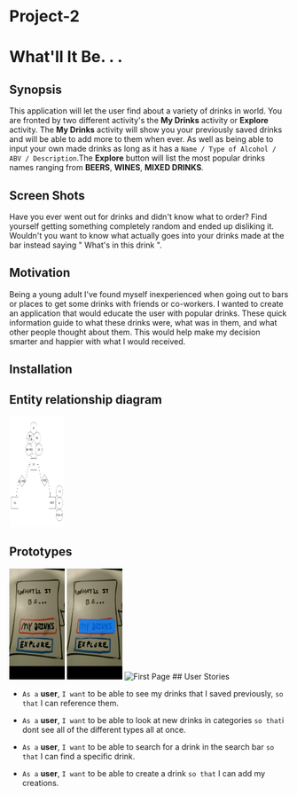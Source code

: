 # Project-2

# What'll It Be. . .
## Synopsis

This application will let the user find about a variety of drinks in world. You are fronted by two different activity's the **My Drinks** activity or **Explore** activity. The **My Drinks** activity will show you your previously saved drinks and will be able to add more to them when ever. As well as being able to input your own made drinks as long as it has a `Name / Type of Alcohol / ABV / Description`.The **Explore** button will list the most popular drinks names ranging from **BEERS**, **WINES**, **MIXED DRINKS**. 


## Screen Shots

Have you ever went out for drinks and didn't know what to order? Find yourself getting something completely random and ended up disliking it. Wouldn't you want to know what actually goes into your drinks made at the bar instead saying " What's in this drink ".


## Motivation
Being a young adult I've found myself inexperienced when going out to bars or places to get some drinks with friends or co-workers. I wanted to create an application that would educate the user with popular drinks. These quick information guide to what these drinks were, what was in them, and what other people thought about them. This would help make my decision smarter and happier with what I would received.


## Installation


## Entity relationship diagram 
<img src ="https://github.com/Keyner32/Project-2/blob/master/erdplus-diagram.png?raw=true" alt="First Page" style="width:100px;height:200px;"> 


## Prototypes
<img src ="https://github.com/Keyner32/Project-2/blob/master/Screenshot_20160909-051647.png?raw=true" alt="First Page" style="width:100px;height:200px;"> 
<img src ="https://github.com/Keyner32/Project-2/blob/master/Screenshot_20160909-051700.png?raw=true" alt="First Page" style="width:100px;height:200px;"> 
<img src ="https://github.com/Keyner32/Project-2/blob/master/Screenshot_20160909-051713.png?raw=true" alt="First Page" style="width:100px;height:200px;"> 
## User Stories

- `As a` **user**, `I want` to be able to see my drinks that I saved previously, `so that` I can reference them.

- `As a` **user**, `I want` to be able to look at new drinks in categories  `so that`i dont see all of the different types all at once.

- `As a` **user**, `I want` to be able to search for a drink in the search bar `so that` I can find a specific drink.

- `As a` **user**, `I want` to be able to create a drink `so that` I can add my creations.


